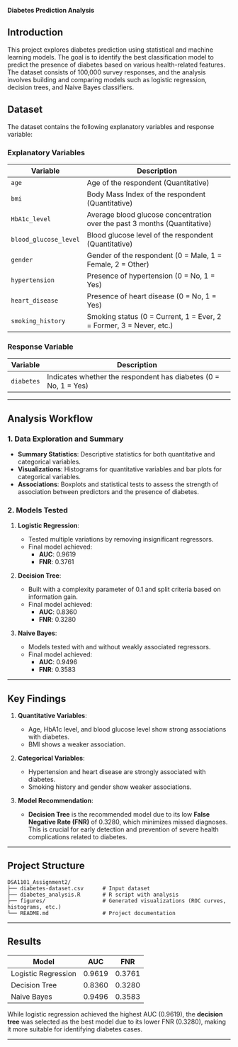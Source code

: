 **Diabetes Prediction Analysis**

## **Introduction**
This project explores diabetes prediction using statistical and machine learning models. The goal is to identify the best classification model to predict the presence of diabetes based on various health-related features. The dataset consists of 100,000 survey responses, and the analysis involves building and comparing models such as logistic regression, decision trees, and Naive Bayes classifiers.

## **Dataset**
The dataset contains the following explanatory variables and response variable:

### **Explanatory Variables**
| Variable             | Description                                                                 |
|----------------------|-----------------------------------------------------------------------------|
| `age`                | Age of the respondent (Quantitative)                                       |
| `bmi`                | Body Mass Index of the respondent (Quantitative)                          |
| `HbA1c_level`        | Average blood glucose concentration over the past 3 months (Quantitative) |
| `blood_glucose_level`| Blood glucose level of the respondent (Quantitative)                      |
| `gender`             | Gender of the respondent (0 = Male, 1 = Female, 2 = Other)                |
| `hypertension`       | Presence of hypertension (0 = No, 1 = Yes)                                |
| `heart_disease`      | Presence of heart disease (0 = No, 1 = Yes)                               |
| `smoking_history`    | Smoking status (0 = Current, 1 = Ever, 2 = Former, 3 = Never, etc.)       |

### **Response Variable**
| Variable     | Description                                              |
|--------------|----------------------------------------------------------|
| `diabetes`   | Indicates whether the respondent has diabetes (0 = No, 1 = Yes) |

---

## **Analysis Workflow**

### **1. Data Exploration and Summary**
- **Summary Statistics**: Descriptive statistics for both quantitative and categorical variables.
- **Visualizations**: Histograms for quantitative variables and bar plots for categorical variables.
- **Associations**: Boxplots and statistical tests to assess the strength of association between predictors and the presence of diabetes.

### **2. Models Tested**
1. **Logistic Regression**:
   - Tested multiple variations by removing insignificant regressors.
   - Final model achieved:
     - **AUC**: 0.9619
     - **FNR**: 0.3761

2. **Decision Tree**:
   - Built with a complexity parameter of 0.1 and split criteria based on information gain.
   - Final model achieved:
     - **AUC**: 0.8360
     - **FNR**: 0.3280

3. **Naive Bayes**:
   - Models tested with and without weakly associated regressors.
   - Final model achieved:
     - **AUC**: 0.9496
     - **FNR**: 0.3583

---

## **Key Findings**
1. **Quantitative Variables**:
   - Age, HbA1c level, and blood glucose level show strong associations with diabetes.
   - BMI shows a weaker association.

2. **Categorical Variables**:
   - Hypertension and heart disease are strongly associated with diabetes.
   - Smoking history and gender show weaker associations.

3. **Model Recommendation**:
   - **Decision Tree** is the recommended model due to its low **False Negative Rate (FNR)** of 0.3280, which minimizes missed diagnoses. This is crucial for early detection and prevention of severe health complications related to diabetes.

---

## **Project Structure**
```
DSA1101_Assignment2/
├── diabetes-dataset.csv      # Input dataset
├── diabetes_analysis.R       # R script with analysis
├── figures/                  # Generated visualizations (ROC curves, histograms, etc.)
└── README.md                 # Project documentation
```

---

## **Results**
| Model              | AUC    | FNR    |
|---------------------|--------|--------|
| Logistic Regression | 0.9619 | 0.3761 |
| Decision Tree       | 0.8360 | 0.3280 |
| Naive Bayes         | 0.9496 | 0.3583 |

While logistic regression achieved the highest AUC (0.9619), the **decision tree** was selected as the best model due to its lower FNR (0.3280), making it more suitable for identifying diabetes cases.

---
